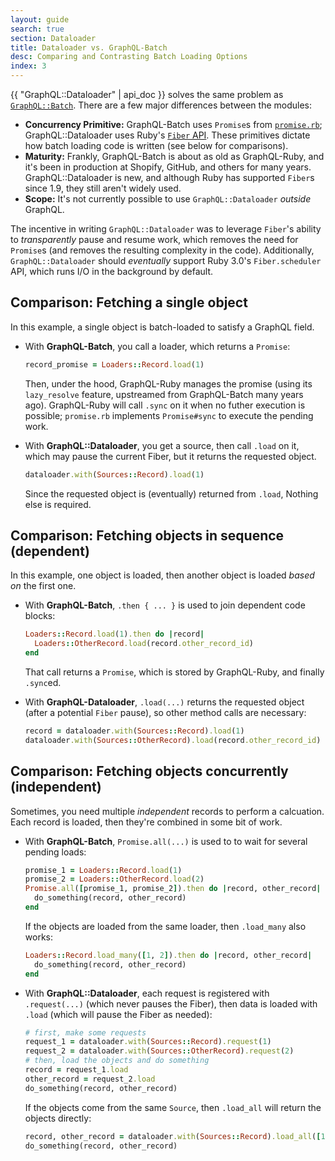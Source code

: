 ```yaml
---
layout: guide
search: true
section: Dataloader
title: Dataloader vs. GraphQL-Batch
desc: Comparing and Contrasting Batch Loading Options
index: 3
---
```


{{ "GraphQL::Dataloader" | api_doc }} solves the same problem as [`GraphQL::Batch`](https://github.com/shopify/graphql-batch). There are a few major differences between the modules:


- __Concurrency Primitive:__ GraphQL-Batch uses `Promise`s from [`promise.rb`](https://github.com/lgierth/promise.rb); GraphQL::Dataloader uses Ruby's [`Fiber` API](https://ruby-doc.org/core-3.0.0/Fiber.html). These primitives dictate how batch loading code is written (see below for comparisons).
- __Maturity:__ Frankly, GraphQL-Batch is about as old as GraphQL-Ruby, and it's been in production at Shopify, GitHub, and others for many years. GraphQL::Dataloader is new, and although Ruby has supported `Fiber`s since 1.9, they still aren't widely used.
- __Scope:__ It's not currently possible to use `GraphQL::Dataloader` _outside_ GraphQL.

The incentive in writing `GraphQL::Dataloader` was to leverage `Fiber`'s ability to _transparently_ pause and resume work, which removes the need for `Promise`s (and removes the resulting complexity in the code). Additionally, `GraphQL::Dataloader` should _eventually_ support Ruby 3.0's `Fiber.scheduler` API, which runs I/O in the background by default.

## Comparison: Fetching a single object

In this example, a single object is batch-loaded to satisfy a GraphQL field.

- With __GraphQL-Batch__, you call a loader, which returns a `Promise`:

  ```ruby
  record_promise = Loaders::Record.load(1)
  ```

  Then, under the hood, GraphQL-Ruby manages the promise (using its `lazy_resolve` feature, upstreamed from GraphQL-Batch many years ago). GraphQL-Ruby will call `.sync` on it when no futher execution is possible; `promise.rb` implements `Promise#sync` to execute the pending work.

- With __GraphQL::Dataloader__, you get a source, then call `.load` on it, which may pause the current Fiber, but it returns the requested object.

  ```ruby
  dataloader.with(Sources::Record).load(1)
  ```

  Since the requested object is (eventually) returned from `.load`, Nothing else is required.

## Comparison: Fetching objects in sequence (dependent)

In this example, one object is loaded, then another object is loaded _based on_ the first one.

- With __GraphQL-Batch__, `.then { ... }` is used to join dependent code blocks:

  ```ruby
  Loaders::Record.load(1).then do |record|
    Loaders::OtherRecord.load(record.other_record_id)
  end
  ```

  That call returns a `Promise`, which is stored by GraphQL-Ruby, and finally `.sync`ed.

- With __GraphQL-Dataloader__, `.load(...)` returns the requested object (after a potential `Fiber` pause), so other method calls are necessary:

  ```ruby
  record = dataloader.with(Sources::Record).load(1)
  dataloader.with(Sources::OtherRecord).load(record.other_record_id)
  ```

## Comparison: Fetching objects concurrently (independent)

Sometimes, you need multiple _independent_ records to perform a calcuation. Each record is loaded, then they're combined in some bit of work.

- With __GraphQL-Batch__, `Promise.all(...)` is used to to wait for several pending loads:

  ```ruby
  promise_1 = Loaders::Record.load(1)
  promise_2 = Loaders::OtherRecord.load(2)
  Promise.all([promise_1, promise_2]).then do |record, other_record|
    do_something(record, other_record)
  end
  ```

  If the objects are loaded from the same loader, then `.load_many` also works:

  ```ruby
  Loaders::Record.load_many([1, 2]).then do |record, other_record|
    do_something(record, other_record)
  end
  ```

- With __GraphQL::Dataloader__, each request is registered with `.request(...)` (which never pauses the Fiber), then data is loaded with `.load` (which will pause the Fiber as needed):

  ```ruby
  # first, make some requests
  request_1 = dataloader.with(Sources::Record).request(1)
  request_2 = dataloader.with(Sources::OtherRecord).request(2)
  # then, load the objects and do something
  record = request_1.load
  other_record = request_2.load
  do_something(record, other_record)
  ```

  If the objects come from the same `Source`, then `.load_all` will return the objects directly:

  ```ruby
  record, other_record = dataloader.with(Sources::Record).load_all([1, 2])
  do_something(record, other_record)
  ```

